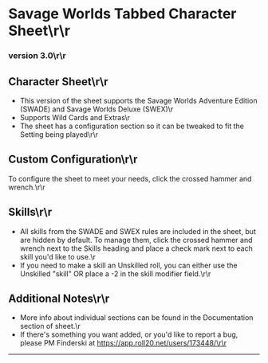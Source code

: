 # Savage Worlds Tabbed Character Sheet\r\r

### version 3.0\r\r

## Character Sheet\r\r

* This version of the sheet supports the Savage Worlds Adventure Edition (SWADE) and Savage Worlds Deluxe (SWEX)\r
* Supports Wild Cards and Extras\r
* The sheet has a configuration section so it can be tweaked to fit the Setting being played\r\r

## Custom Configuration\r\r

To configure the sheet to meet your needs, click the crossed hammer and wrench.\r\r

## Skills\r\r

* All skills from the SWADE and SWEX rules are included in the sheet, but are hidden by default. To manage them, click the crossed hammer and wrench next to the Skills heading and place a check mark next to each skill you'd like to use.\r
* If you need to make a skill an Unskilled roll, you can either use the Unskilled \"skill\" OR place a -2 in the skill modifier field.\r\r

## Additional Notes\r\r

* More info about individual sections can be found in the Documentation section of sheet.\r
* If there's something you want added, or you'd like to report a bug, please PM Finderski at https://app.roll20.net/users/173448/\r\r

---